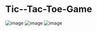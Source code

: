 # Tic--Tac-Toe-Game


![image](https://user-images.githubusercontent.com/72870423/166105896-fe146e36-3651-47dd-8770-25cb1c480981.png)
![image](https://user-images.githubusercontent.com/72870423/166105920-4002ca4c-6964-4ac0-9813-4acb0f06ae9e.png)
![image](https://user-images.githubusercontent.com/72870423/166105947-4c08a846-602d-411a-9585-7714cd30d1f9.png)
